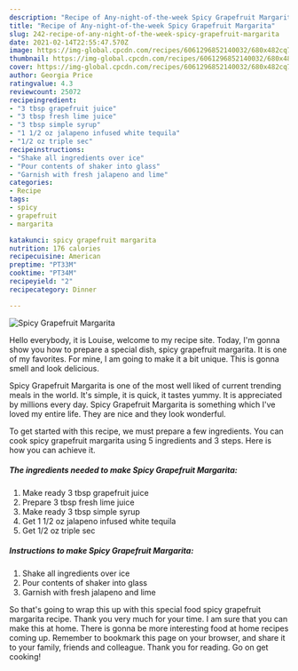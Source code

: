 ```yaml
---
description: "Recipe of Any-night-of-the-week Spicy Grapefruit Margarita"
title: "Recipe of Any-night-of-the-week Spicy Grapefruit Margarita"
slug: 242-recipe-of-any-night-of-the-week-spicy-grapefruit-margarita
date: 2021-02-14T22:55:47.570Z
image: https://img-global.cpcdn.com/recipes/6061296852140032/680x482cq70/spicy-grapefruit-margarita-recipe-main-photo.jpg
thumbnail: https://img-global.cpcdn.com/recipes/6061296852140032/680x482cq70/spicy-grapefruit-margarita-recipe-main-photo.jpg
cover: https://img-global.cpcdn.com/recipes/6061296852140032/680x482cq70/spicy-grapefruit-margarita-recipe-main-photo.jpg
author: Georgia Price
ratingvalue: 4.3
reviewcount: 25072
recipeingredient:
- "3 tbsp grapefruit juice"
- "3 tbsp fresh lime juice"
- "3 tbsp simple syrup"
- "1 1/2 oz jalapeno infused white tequila"
- "1/2 oz triple sec"
recipeinstructions:
- "Shake all ingredients over ice"
- "Pour contents of shaker into glass"
- "Garnish with fresh jalapeno and lime"
categories:
- Recipe
tags:
- spicy
- grapefruit
- margarita

katakunci: spicy grapefruit margarita 
nutrition: 176 calories
recipecuisine: American
preptime: "PT33M"
cooktime: "PT34M"
recipeyield: "2"
recipecategory: Dinner

---
```



![Spicy Grapefruit Margarita](https://img-global.cpcdn.com/recipes/6061296852140032/680x482cq70/spicy-grapefruit-margarita-recipe-main-photo.jpg)

Hello everybody, it is Louise, welcome to my recipe site. Today, I'm gonna show you how to prepare a special dish, spicy grapefruit margarita. It is one of my favorites. For mine, I am going to make it a bit unique. This is gonna smell and look delicious.



Spicy Grapefruit Margarita is one of the most well liked of current trending meals in the world. It's simple, it is quick, it tastes yummy. It is appreciated by millions every day. Spicy Grapefruit Margarita is something which I've loved my entire life. They are nice and they look wonderful.


To get started with this recipe, we must prepare a few ingredients. You can cook spicy grapefruit margarita using 5 ingredients and 3 steps. Here is how you can achieve it.

<!--inarticleads1-->

##### The ingredients needed to make Spicy Grapefruit Margarita:

1. Make ready 3 tbsp grapefruit juice
1. Prepare 3 tbsp fresh lime juice
1. Make ready 3 tbsp simple syrup
1. Get 1 1/2 oz jalapeno infused white tequila
1. Get 1/2 oz triple sec




<!--inarticleads2-->

##### Instructions to make Spicy Grapefruit Margarita:

1. Shake all ingredients over ice
1. Pour contents of shaker into glass
1. Garnish with fresh jalapeno and lime




So that's going to wrap this up with this special food spicy grapefruit margarita recipe. Thank you very much for your time. I am sure that you can make this at home. There is gonna be more interesting food at home recipes coming up. Remember to bookmark this page on your browser, and share it to your family, friends and colleague. Thank you for reading. Go on get cooking!
